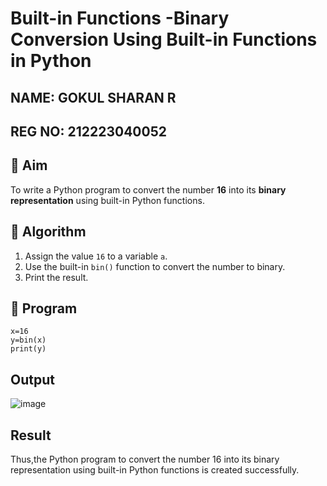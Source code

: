 # Built-in Functions -Binary Conversion Using Built-in Functions in Python
## NAME: GOKUL SHARAN R
## REG NO: 212223040052

## 🎯 Aim
To write a Python program to convert the number **16** into its **binary representation** using built-in Python functions.

## 🧠 Algorithm
1. Assign the value `16` to a variable `a`.
2. Use the built-in `bin()` function to convert the number to binary.
3. Print the result.

## 🧾 Program
```
x=16
y=bin(x)
print(y)
```

## Output
![image](https://github.com/user-attachments/assets/040d2e95-6780-42ce-92b8-e28543e004e1)


## Result
Thus,the Python program to convert the number 16 into its binary representation using built-in Python functions is created successfully.
